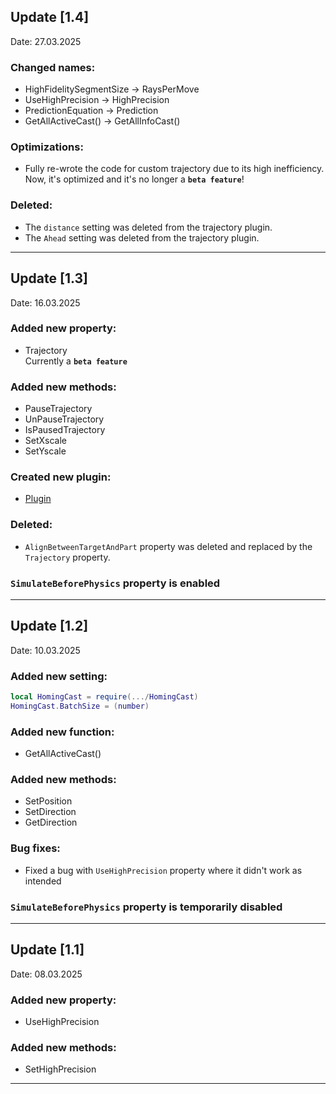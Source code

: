 ## Update [1.4]  
Date: 27.03.2025  
### Changed names:  
* HighFidelitySegmentSize -> RaysPerMove  
* UseHighPrecision -> HighPrecision  
* PredictionEquation -> Prediction  
* GetAllActiveCast() -> GetAllInfoCast()  

### Optimizations:  
* Fully re-wrote the code for custom trajectory due to its high inefficiency.  
  Now, it's optimized and it's no longer a **`beta feature`**!  

### Deleted:  
* The `distance` setting was deleted from the trajectory plugin.  
* The `Ahead` setting was deleted from the trajectory plugin.  

---  

## Update [1.3]  
Date: 16.03.2025  

### Added new property:  
* Trajectory  
  Currently a **`beta feature`**  

### Added new methods:  
* PauseTrajectory  
* UnPauseTrajectory  
* IsPausedTrajectory  
* SetXscale  
* SetYscale  

### Created new plugin:  
* [Plugin](https://create.roblox.com/store/asset/97281486618608/HomingCast-Plugin)  

### Deleted:  
* `AlignBetweenTargetAndPart` property was deleted and replaced by the `Trajectory` property.  

### `SimulateBeforePhysics` property is enabled  

---  

## Update [1.2]  
Date: 10.03.2025  

### Added new setting:  
```lua
local HomingCast = require(.../HomingCast)  
HomingCast.BatchSize = (number)
```

### Added new function:

* GetAllActiveCast()

### Added new methods:

* SetPosition
* SetDirection
* GetDirection

### Bug fixes:

* Fixed a bug with `UseHighPrecision` property where it didn't work as intended

### `SimulateBeforePhysics` property is temporarily disabled

---

## Update [1.1]
Date: 08.03.2025

### Added new property:

* UseHighPrecision

### Added new methods:

* SetHighPrecision

---